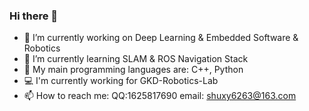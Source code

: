 ### Hi there 👋

<!--
**Qiaoqi-Zhuyan/Qiaoqi-Zhuyan** is a ✨ _special_ ✨ repository because its `README.md` (this file) appears on your GitHub profile.

Here are some ideas to get you started:
-->

- 🔭 I’m currently working on Deep Learning & Embedded Software & Robotics  
- 🌱 I’m currently learning SLAM &  ROS Navigation Stack
- 🦾 My main programming languages are: C++, Python
- 💻 I'm currently working for GKD-Robotics-Lab
- 📫 How to reach me: QQ:1625817690 email: shuxy6263@163.com





